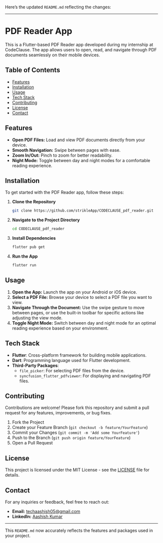 Here’s the updated `README.md` reflecting the changes:

---

# PDF Reader App

This is a Flutter-based PDF Reader app developed during my internship at CodeClause. The app allows users to open, read, and navigate through PDF documents seamlessly on their mobile devices.

## Table of Contents
- [Features](#features)
- [Installation](#installation)
- [Usage](#usage)
- [Tech Stack](#tech-stack)
- [Contributing](#contributing)
- [License](#license)
- [Contact](#contact)

## Features

- **Open PDF Files:** Load and view PDF documents directly from your device.
- **Smooth Navigation:** Swipe between pages with ease.
- **Zoom In/Out:** Pinch to zoom for better readability.
- **Night Mode:** Toggle between day and night modes for a comfortable reading experience.

## Installation

To get started with the PDF Reader app, follow these steps:

1. **Clone the Repository**
   ```bash
   git clone https://github.com/strikleApp/CODECLAUSE_pdf_reader.git
   ```
2. **Navigate to the Project Directory**
   ```bash
   cd CODECLAUSE_pdf_reader
   ```
3. **Install Dependencies**
   ```bash
   flutter pub get
   ```
4. **Run the App**
   ```bash
   flutter run
   ```

## Usage

1. **Open the App:** Launch the app on your Android or iOS device.
2. **Select a PDF File:** Browse your device to select a PDF file you want to view.
3. **Navigate Through the Document:** Use the swipe gesture to move between pages, or use the built-in toolbar for specific actions like adjusting the view mode.
4. **Toggle Night Mode:** Switch between day and night mode for an optimal reading experience based on your environment.

## Tech Stack

- **Flutter**: Cross-platform framework for building mobile applications.
- **Dart**: Programming language used for Flutter development.
- **Third-Party Packages**:
    - `file_picker`: For selecting PDF files from the device.
    - `syncfusion_flutter_pdfviewer`: For displaying and navigating PDF files.

## Contributing

Contributions are welcome! Please fork this repository and submit a pull request for any features, improvements, or bug fixes.

1. Fork the Project
2. Create your Feature Branch (`git checkout -b feature/YourFeature`)
3. Commit your Changes (`git commit -m 'Add some YourFeature'`)
4. Push to the Branch (`git push origin feature/YourFeature`)
5. Open a Pull Request

## License

This project is licensed under the MIT License - see the [LICENSE](LICENSE) file for details.

## Contact

For any inquiries or feedback, feel free to reach out:

- **Email:** [techaashish05@gmail.com](mailto:techaashish05@gmail.com)
- **LinkedIn:** [Aashish Kumar](https://www.linkedin.com/in/aashish05kumar/)

---

This `README.md` now accurately reflects the features and packages used in your project.